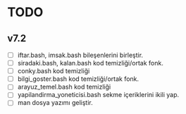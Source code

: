 TODO
====

v7.2
----

- [ ] iftar.bash, imsak.bash bileşenlerini birleştir.
- [ ] siradaki.bash, kalan.bash kod temizliği/ortak fonk.
- [ ] conky.bash kod temizliği
- [ ] bilgi_goster.bash kod temizliği/ortak fonk.
- [ ] arayuz_temel.bash kod temizliği
- [ ] yapilandirma_yoneticisi.bash sekme içeriklerini ikili yap.
- [ ] man dosya yazımı geliştir.
